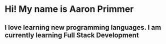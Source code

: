 # Hi! My name is Aaron Primmer
## I love learning new programming languages.  I am currently learning Full Stack Development